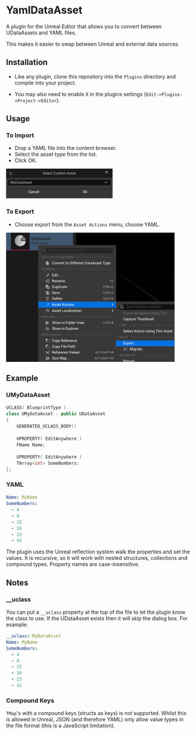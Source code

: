 # YamlDataAsset

A plugin for the Unreal Editor that allows you to convert between UDataAssets and YAML files.

This makes it easier to swap between Unreal and external data sources.

## Installation

* Like any plugin, clone this repository into the `Plugins` directory and compile into your project.

* You may also need to enable it in the plugins settings (`Edit->Plugins->Project->Editor`).

 
## Usage

### To Import

* Drop a YAML file into the content browser.
* Select the asset type from the list.
* Click OK.

![Select Asset](./Docs/SelectAsset.png)

### To Export

* Choose export from the `Asset Actions` menu, choose YAML.

![Export Asset](./Docs/Export.png)


## Example

### UMyDataAsset

```c++
UCLASS( BlueprintType )
class UMyDataAsset : public UDataAsset
{
	GENERATED_UCLASS_BODY()

	UPROPERTY( EditAnywhere )
	FName Name;

	UPROPERTY( EditAnywhere )
	TArray<int> SomeNumbers;
};
```

### YAML

```yaml
Name: MyName
SomeNumbers:
  - 4
  - 8
  - 15
  - 16
  - 23
  - 42
```

The plugin uses the Unreal reflection system walk the properties and set the values. It is recursive, so it will work with nested structures, collections and compound types. Property names are case-insensitive.

## Notes

### __uclass

You can put a `__uclass` property at the top of the file to let the plugin know the class to use. If the UDataAsset exists then it will skip the dialog box. For example:

```yaml
__uclass: MyDataAsset
Name: MyName
SomeNumbers:
  - 4
  - 8
  - 15
  - 16
  - 23
  - 42
```

### Compound Keys

`TMap`'s with a compound keys (structs as keys) is not supported. Whilst this is allowed in Unreal, JSON (and therefore YAML) only allow value types in the file format (this is a JavaScript limitation).
